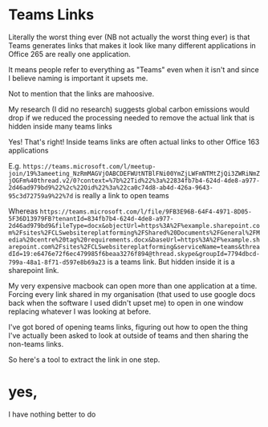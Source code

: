 # Teams Links

Literally the worst thing ever (NB not actually the worst thing ever) is that Teams generates links that makes it look like many different applications in Office 265 are really one application. 

It means people refer to everything as "Teams" even when it isn't and since I believe naming is important it upsets me.

Not to mention that the links are mahoosive.

My research (I did no research) suggests global carbon emissions would drop if we reduced the processing needed to remove the actual link that is hidden inside many teams links

Yes! That's right! Inside teams links are often actual links to other Office 163 applications

E.g. `https://teams.microsoft.com/l/meetup-join/19%3ameeting_NzRmMAGVjOABCDEFWUtNTBlFNi00YmZjLWFmNTMtZjQi3ZWRiNmZjOGFm%40thread.v2/0?context=%7b%22Tid%22%3a%22834fb7b4-624d-4de8-a977-2d46ad979bd9%22%2c%22Oid%22%3a%22ca0c74d8-ab4d-426a-9643-95c3d72759a9%22%7d` is really a link to open teams

Whereas `https://teams.microsoft.com/l/file/9FB3E96B-64F4-4971-8D05-5F36D13979FB?tenantId=834fb7b4-624d-4de8-a977-2d46ad979bd9&fileType=docx&objectUrl=https%3A%2F%example.sharepoint.com%2Fsites%2FCLSwebsitereplatforming%2FShared%20Documents%2FGeneral%2FMedia%20centre%20tag%20requirements.docx&baseUrl=https%3A%2F%example.sharepoint.com%2Fsites%2FCLSwebsitereplatforming&serviceName=teams&threadId=19:e6476e72f6ec479985f6beaa3276f894@thread.skype&groupId=7794dbcd-799a-48a1-8f71-d597e8b69a23` is a teams link. But hidden inside it is a sharepoint link.

My very expensive macbook can open more than one application at a time. Forcing every link shared in my organisation (that used to use google docs back when the software I used didn't upset me) to open in one window replacing whatever I was looking at before.

I've got bored of opening teams links, figuring out how to open the thing I've actually been asked to look at outside of teams and then sharing the non-teams links.

So here's a tool to extract the link in one step.

# yes, 

I have nothing better to do   

